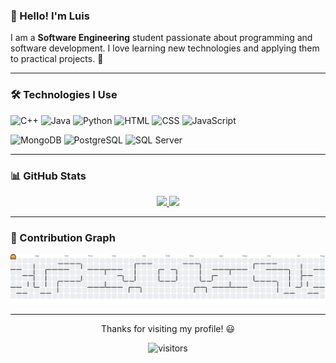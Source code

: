 ### 👋 Hello! I'm Luis

I am a **Software Engineering** student passionate about programming and software development. I love learning new technologies and applying them to practical projects. 🚀

---

### 🛠️ Technologies I Use

![C++](https://img.shields.io/badge/C%2B%2B-00599C?style=for-the-badge&logo=c%2B%2B&logoColor=white) ![Java](https://img.shields.io/badge/Java-ED8B00?style=for-the-badge&logo=openjdk&logoColor=white) ![Python](https://img.shields.io/badge/Python-3776AB?style=for-the-badge&logo=python&logoColor=white) ![HTML](https://img.shields.io/badge/HTML5-E34F26?style=for-the-badge&logo=html5&logoColor=white) ![CSS](https://img.shields.io/badge/CSS3-1572B6?style=for-the-badge&logo=css3&logoColor=white) ![JavaScript](https://img.shields.io/badge/JavaScript-F7DF1E?style=for-the-badge&logo=javascript&logoColor=black)

![MongoDB](https://img.shields.io/badge/MongoDB-4EA94B?style=for-the-badge&logo=mongodb&logoColor=white) ![PostgreSQL](https://img.shields.io/badge/PostgreSQL-336791?style=for-the-badge&logo=postgresql&logoColor=white) ![SQL Server](https://img.shields.io/badge/SQL_Server-CC2927?style=for-the-badge&logo=microsoftsqlserver&logoColor=white)

---

### 📊 GitHub Stats

<div align="center">
  <a href="https://github.com/luis-sagx">
    <img height="180em" src="https://github-readme-stats.vercel.app/api?username=luis-sagx&show_icons=true&count_private=true&theme=dracula&hide_border=false&hide=stars"/>
  </a>
  <a href="https://github.com/luis-sagx">
    <img height="180em" src="https://github-readme-stats.vercel.app/api/top-langs/?username=luis-sagx&layout=compact&langs_count=6&theme=dracula&hide_border=false"/>
  </a>
</div>

---

### 👾 Contribution Graph

<picture>
  <source media="(prefers-color-scheme: dark)" srcset="https://raw.githubusercontent.com/luis-sagx/luis-sagx/output/pacman-contribution-graph-dark.svg">
  <source media="(prefers-color-scheme: light)" srcset="https://raw.githubusercontent.com/luis-sagx/luis-sagx/output/pacman-contribution-graph.svg">
  <img alt="pacman contribution graph" src="https://raw.githubusercontent.com/luis-sagx/luis-sagx/output/pacman-contribution-graph.svg">
</picture>

---

<p align="center">Thanks for visiting my profile! 😃</p>
<p align="center">
  <img src="https://komarev.com/ghpvc/?username=luis-sagx&style=flat-square&color=blue" alt="visitors"/>
</p>
